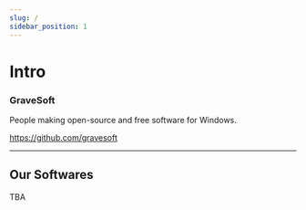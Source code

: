 ```yaml
---
slug: /
sidebar_position: 1
---
```


# Intro

### GraveSoft

People making open-source and free software for Windows.

https://github.com/gravesoft

---

## Our Softwares

TBA


